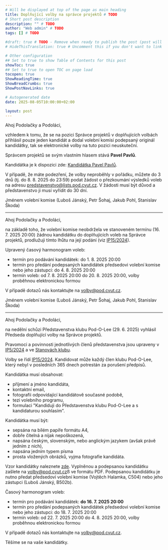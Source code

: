 ```yaml
---
# Will be displayed at top of the page as main heading
title: Doplňující volby na správce projektů # TODO
# Short post description
description: "" # TODO
author: "Web admin" # TODO
tags: [] # TODO

#draft: true # TODO - Remove when ready to publish the post (post will be hidden with this set to true)
# HideThisTranslation: true # Uncomment this if you don't want to link this translation of page in translations

# Other configuration
## Set to true to show Table of Contents for this post
showToc: true
## Set to true to open TOC on page load
tocopen: true
ShowReadingTime: true
ShowBreadCrumbs: true
ShowPostNavLinks: true

# Autogenerated date
date: 2025-08-05T10:00:00+02:00

layout: post
---
```


Ahoj Podolačky a Podoláci,

vzhledem k tomu, že se na pozici Správce projektů v doplňujících volbách přihlásil pouze jeden kandidát a dodal volební komisi podepsaný originál kandidátky, tak se elektronické volby na tuto pozici neuskuteční.

Správcem projektů se svým vlastním hlasem stává **Pavel Pavlů**.

Kandidátka je k dispozici zde: [Kandidátka Pavel Pavlů](https://s3.pod.cvut.cz/common/volby/2025/projekty/Kandidatka_Pavel_Pavlu.pdf).

V případě, že máte podezření, že volby neproběhly v pořádku, můžete do 3 dnů (tj. do 8. 8. 2025 do 23:59) podat žádost o přezkoumání výsledků voleb na adresu <predstavenstvo@lists.pod.cvut.cz>. V žádosti musí být důvod a představenstvo ji musí vyřídit do 30 dní.

Jménem volební komise (Luboš Jánský, Petr Šohaj, Jakub Pohl, Stanislav Škoda)

---

Ahoj Podolačky a Podoláci,

na základě toho, že volební komise neobdržela ve stanoveném termínu (16. 7. 2025 20:00) žádnou kandidátku do doplňujících voleb na Správce projektů, prodlužuji tímto lhůtu na její podání (viz [IP15/2024](https://s3.pod.cvut.cz/common/legislativa/ip/ip_15-2024_-_volby_spravcu_bloku_a_spravcu_sluzeb.pdf)).

Upravený časový harmonogram voleb:

- termín pro podávání kandidátek: do 1. 8. 2025 20:00
- termín pro předání podepsaných kandidátek předsedovi volební komise nebo jeho zástupci: do 4. 8. 2025 20:00
- termín voleb: od 7. 8. 2025 20:00 do 20. 8. 2025 20:00, volby proběhnou elektronickou formou

V případě dotazů nás kontaktujte na <volby@pod.cvut.cz>.

Jménem volební komise (Luboš Jánský, Petr Šohaj, Jakub Pohl, Stanislav Škoda)

---

Ahoj Podolačky a Podoláci,

na nedělní schůzi Představenstva klubu Pod-O-Lee (29. 6. 2025) vyhlásil Předseda doplňující volby na Správce projektů.

Pravomoci a povinnosti jednotlivých členů představenstva jsou upraveny v [IP5/2024](https://s3.pod.cvut.cz/common/legislativa/ip/ip_5-2024_-_specifikace_postu_v_predstavenstvu.pdf) a ve [Stanovách klubu](https://s3.pod.cvut.cz/common/legislativa/stanovy/stanovy_klubu_pod-o-lee_2024.pdf).

Volby se řídí [IP15/2024](https://s3.pod.cvut.cz/common/legislativa/ip/ip_15-2024_-_volby_spravcu_bloku_a_spravcu_sluzeb.pdf). Kandidovat může každý člen klubu Pod-O-Lee, který nebyl v posledních 365 dnech potrestán za porušení předpisů.

Kandidátka musí obsahovat:

- příjmení a jméno kandidáta,
- kontaktní email,
- fotografii odpovídající kandidátově současné podobě,
- tezi volebního programu,
- formulaci "Kandiduji do Představenstva klubu Pod-O-Lee a s kandidaturou souhlasím".

Kandidátka musí být:

- sepsána na bílém papíře formátu A4,
- dobře čitelná a nijak nepoškozená,
- napsána českým, slovenským, nebo anglickým jazykem (avšak právě jedním z nich),
- napsána jedním typem písma
- prosta vložených obrázků, vyjma fotografie kandidáta.

Vzor kandidátky naleznete [zde](https://link.pod.cvut.cz/kandidatky-spravce). Vyplněnou a podepsanou kandidátku zašlete na <volby@pod.cvut.cz>ß ve formátu PDF. Podepsanou kandidátku je nutno předat předsedovi volební komise (Vojtěch Halamka, C504) nebo jeho zástupci (Luboš Jánský, B502b).

Časový harmonogram voleb:

- termín pro podávání kandidátek: **do 16. 7. 2025 20:00**
- termín pro předání podepsaných kandidátek předsedovi volební komise nebo jeho zástupci: do 18. 7. 2025 20:00
- termín voleb: od 22. 7. 2025 20:00 do 4. 8. 2025 20:00, volby proběhnou elektronickou formou

V případě dotazů nás kontaktujte na <volby@pod.cvut.cz>.

Těšíme se na vaše kandidátky.
